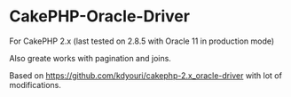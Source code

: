 # CakePHP-Oracle-Driver

For CakePHP 2.x (last tested on 2.8.5 with Oracle 11 in production mode)

Also greate works with pagination and joins.

Based on https://github.com/kdyouri/cakephp-2.x_oracle-driver with lot of modifications.
